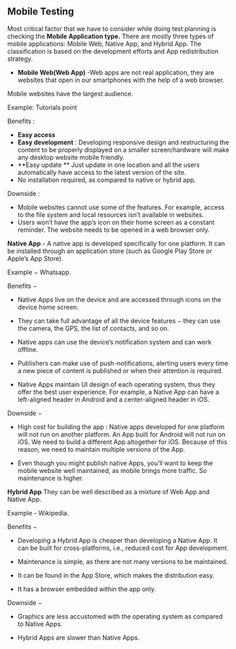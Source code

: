 Mobile Testing
--------
Most critical factor that we have to consider while doing test planning is checking the **Mobile Application type.** There are mostly three types of mobile applications: Mobile Web, Native App, and Hybrid App. The classification is based on the development efforts and App redistribution strategy.


* **Mobile Web(Web App)** -Web apps are not real application, they are websites that open in our smartphones with the help of a web browser.

Mobile websites have the largest audience.
 
Example: Tutorials point

Benefits : 
* **Easy access**
* **Easy development** : Developing responsive design and restructuring the content to be properly displayed on a smaller screen/hardware will make any desktop website mobile friendly.
* **Easy update ** Just update in one location and all the users automatically have access to the latest version of the site.
*  No installation required, as compared to native or hybrid app.

Downside :
*  Mobile websites cannot use some of the features. For example, access to the file system and local resources isn’t available in websites.
*  Users won’t have the app’s icon on their home screen as a constant reminder. The website needs to be opened in a web browser only.


**Native App** - A native app is developed specifically for one platform. It can be installed through an application store (such as Google Play Store or Apple’s App Store).

Example − Whatsapp.

Benefits −

*  Native Apps live on the device and are accessed through icons on the device home screen.

*  They can take full advantage of all the device features − they can use the camera, the GPS, the list of contacts, and so on. 

*  Native apps can use the device’s notification system and can work offline.

*  Publishers can make use of push-notifications, alerting users every time a new piece of content is published or when their attention is required.

*  Native Apps maintain UI design of each operating system, thus they offer the best user experience. For example, a Native App can have a left-aligned header in Android and a center-aligned header in iOS.

Downside −

*  High cost for building the app : Native apps developed for one platform will not run on another platform. An App built for Android will not run on iOS. We need to build a different App altogether for iOS. Because of this reason, we need to maintain multiple versions of the App.

*  Even though you might publish native Apps, you’ll want to keep the mobile website well maintained, as mobile brings more traffic. So maintenance is higher.


**Hybrid App**
They can be well described as a mixture of Web App and Native App.

Example - Wikipedia.

Benefits −

*  Developing a Hybrid App is cheaper than developing a Native App. It can be built for cross-platforms, i.e., reduced cost for App development.

*  Maintenance is simple, as there are not many versions to be maintained.

*  It can be found in the App Store, which makes the distribution easy.

* It has a browser embedded within the app only.

Downside −

*  Graphics are less accustomed with the operating system as compared to Native Apps.

*  Hybrid Apps are slower than Native Apps.
